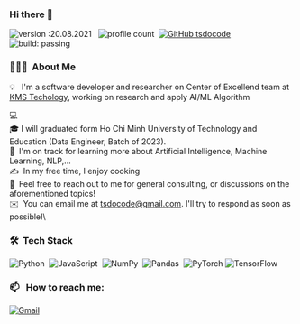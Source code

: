 ### Hi there 👋

<!--
**johnkater/johnkater** is a ✨ _special_ ✨ repository because its `README.md` (this file) appears on your GitHub profile.

Here are some ideas to get you started:

- 🔭 I’m currently working on ...
- 🌱 I’m currently learning ...
- 👯 I’m looking to collaborate on ...
- 🤔 I’m looking for help with ...
- 💬 Ask me about ...
- 📫 How to reach me: ...
- 😄 Pronouns: ...
- ⚡ Fun fact: ...
-->

![version :20.08.2021](https://img.shields.io/badge/version-21.01.2021-informational) &nbsp;
![profile count](https://komarev.com/ghpvc/?username=tsdocode&color=red)&nbsp;
[![GitHub tsdocode](https://img.shields.io/github/followers/tsdocode?label=follow&style=social)](https://github.com/AbhishekSinghDhadwal)&nbsp;
![build: passing](https://img.shields.io/badge/build-passing-success)
### 👨🏻‍💻 &nbsp;About Me

💡 &nbsp; I'm a software developer and researcher on Center of Excellend team at [KMS Techology](https://kms-technology.com/), working on research and apply AI/ML Algorithm

💻 &nbsp;\
🎓&nbsp;I will graduated form Ho Chi Minh University of Technology and Education (Data Engineer, Batch of 2023).\
🌱 &nbsp;I'm on track for learning more about Artificial Intelligence, Machine Learning, NLP,...\
✍️ &nbsp;In my free time, I enjoy cooking\
💬 &nbsp;Feel free to reach out to me for general consulting, or discussions on the aforementioned topics!\
✉️ &nbsp;You can email me at tsdocode@gmail.com. I'll try to respond as soon as possible!\

### 🛠 &nbsp;Tech Stack

![Python](https://img.shields.io/badge/-Python-05122A?style=flat&logo=python)&nbsp;
![JavaScript](https://img.shields.io/badge/-JavaScript-05122A?style=flat&logo=javascript)&nbsp;
![NumPy](https://img.shields.io/badge/numpy%20-%23013243.svg?&style=flat&logo=numpy&logoColor=white)&nbsp;
![Pandas](https://img.shields.io/badge/pandas%20-%23150458.svg?&style=flat&logo=pandas&logoColor=white)&nbsp;
![PyTorch](https://img.shields.io/badge/PyTorch-%23EE4C2C.svg?style=for-the-badge&logo=PyTorch&logoColor=white)
![TensorFlow](https://img.shields.io/badge/TensorFlow-%23FF6F00.svg?style=for-the-badge&logo=TensorFlow&logoColor=white)
### 📫 &nbsp; How to reach me:


<a href="mailto:nhatkater@gmail.com"><img alt="Gmail" src="https://img.shields.io/badge/Gmail-D14836?style=flat&logo=gmail&logoColor=white" /></a> &nbsp;
